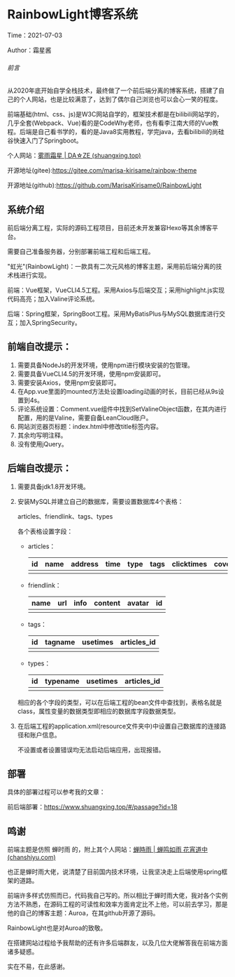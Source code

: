 # RainbowLight博客系统

Time：2021-07-03

Author：霜星酱

###### 前言

从2020年底开始自学全栈技术，最终做了一个前后端分离的博客系统，搭建了自己的个人网站，也是比较满意了，达到了偶尔自己浏览也可以会心一笑的程度。

前端基础(html、css、js)是W3C网站自学的，框架技术都是在bilibili网站学的，几乎全套(Webpack、Vue)看的是CodeWhy老师，也有看李江南大师的Vue教程。后端是自己看书学的，看的是Java8实用教程，学完java，去看bilibili的尚硅谷快速入门了Springboot。

个人网站：[雾雨霜星 | DA☆ZE (shuangxing.top)](https://www.shuangxing.top)

开源地址(gitee):https://gitee.com/marisa-kirisame/rainbow-theme

开源地址(github):https://github.com/MarisaKirisame0/RainbowLight



## 系统介绍

前后端分离工程，实际的源码工程项目，目前还未开发兼容Hexo等其余博客平台。

需要自己准备服务器，分别部署前端工程和后端工程。

 "虹光"(RainbowLight)：一款具有二次元风格的博客主题，采用前后端分离的技术栈进行实现。 

前端：Vue框架，VueCLI4.5工程。采用Axios与后端交互；采用highlight.js实现代码高亮；加入Valine评论系统。

后端：Spring框架，SpringBoot工程。采用MyBatisPlus与MySQL数据库进行交互；加入SpringSecurity。



## 前端自改提示：

1. 需要具备NodeJs的开发环境，使用npm进行模块安装的包管理。
2. 需要具备VueCLI4.5的开发环境，使用npm安装即可。
3. 需要安装Axios，使用npm安装即可。
4. 在App.vue里面的mounted方法处设置loading动画的时长，目前已经从9s设置到4s。
5. 评论系统设置：Comment.vue组件中找到SetValineObject函数，在其内进行配置，用的是Valine，需要自备LeanCloud账户。
6. 网站浏览器页标题：index.html中修改title标签内容。
7. 其余均写明注释。
8. 没有使用jQuery。



## 后端自改提示：

1. 需要具备jdk1.8开发环境。

2. 安装MySQL并建立自己的数据库，需要设置数据库4个表格：

   articles、friendlink、tags、types

   各个表格设置字段：

   * articles：

     | id   | name | address | time | type | tags | clicktimes | cover | introduction |
     | ---- | ---- | ------- | ---- | ---- | ---- | ---------- | ----- | ------------ |
     |      |      |         |      |      |      |            |       |              |

   * friendlink：

     | name | url  | info | content | avatar | id   |
     | ---- | ---- | ---- | ------- | ------ | ---- |
     |      |      |      |         |        |      |

   * tags：

     | id   | tagname | usetimes | articles_id |
     | ---- | ------- | -------- | ----------- |
     |      |         |          |             |

   * types：

     | id   | typename | usetimes | articles_id |
     | ---- | -------- | -------- | ----------- |
     |      |          |          |             |

   相应的各个字段的类型，可以在后端工程的bean文件中查找到，表格名就是class，属性变量的数据类型即相应的数据库字段数据类型。

3. 在后端工程的application.xml(resource文件夹中)中设置自己数据库的连接路径和账户信息。

   不设置或者设置错误均无法启动后端应用，出现报错。



## 部署

具体的部署过程可以参考我的文章：

前后端部署：https://www.shuangxing.top/#/passage?id=18



## 鸣谢

前端主题是仿照 蝉时雨 的，附上其个人网站：[蝉時雨 | 蝉鸣如雨 花宵道中 (chanshiyu.com)](https://chanshiyu.com/#/)

也正是蝉时雨大佬，说清楚了目前国内技术环境，让我坚决走上后端使用spring框架的道路。

前端许多样式仿照而已，代码我自己写的。所以相比于蝉时雨大佬，我对各个实例方法不熟悉，在源码工程的可读性和效率方面肯定比不上他，可以前去学习，那是他的自己的博客主题：Auroa，在其github开源了源码。

RainbowLight也是对Auroa的致敬。

在搭建网站过程给予我帮助的还有许多后端群友，以及几位大佬解答我在前端方面诸多疑惑。

实在不易，在此感谢。
